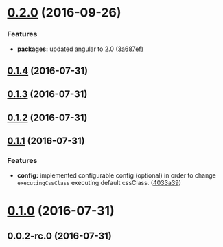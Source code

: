 <a name="0.2.0"></a>
# [0.2.0](https://github.com/sketch7/ssv-ng2-command/compare/0.1.4...v0.2.0) (2016-09-26)


### Features

* **packages:** updated angular to 2.0 ([3a687ef](https://github.com/sketch7/ssv-ng2-command/commit/3a687ef))



<a name="0.1.4"></a>
## [0.1.4](https://github.com/sketch7/ssv-ng2-command/compare/0.1.3...0.1.4) (2016-07-31)



<a name="0.1.3"></a>
## [0.1.3](https://github.com/sketch7/ssv-ng2-command/compare/0.1.2...0.1.3) (2016-07-31)



<a name="0.1.2"></a>
## [0.1.2](https://github.com/sketch7/ssv-ng2-command/compare/0.1.1...0.1.2) (2016-07-31)



<a name="0.1.1"></a>
## [0.1.1](https://github.com/sketch7/ssv-ng2-command/compare/0.1.0...0.1.1) (2016-07-31)


### Features

* **config:** implemented configurable config (optional) in order to change `executingCssClass` executing default cssClass. ([4033a39](https://github.com/sketch7/ssv-ng2-command/commit/4033a39))



<a name="0.1.0"></a>
# [0.1.0](https://github.com/sketch7/ssv-ng2-command/compare/0.0.2-rc.0...0.1.0) (2016-07-31)



<a name="0.0.2-rc.0"></a>
## 0.0.2-rc.0 (2016-07-31)



